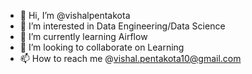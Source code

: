 - 👋 Hi, I’m @vishalpentakota
- 👀 I’m interested in Data Engineering/Data Science
- 🌱 I’m currently learning Airflow
- 💞️ I’m looking to collaborate on Learning 
- 📫 How to reach me @vishal.pentakota10@gmail.com

<!---
vishalpentakota/vishalpentakota is a ✨ special ✨ repository because its `README.md` (this file) appears on your GitHub profile.
You can click the Preview link to take a look at your changes.
--->
